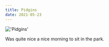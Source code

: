 ```yaml
---
title: Pidgins
date: 2021-05-23
---
```


!['Pidgins'](/Pidegons.jpeg)

Was quite nice a nice morning to sit in the park.